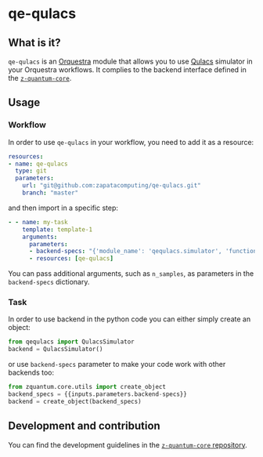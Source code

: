 # qe-qulacs

## What is it?


`qe-qulacs` is an [Orquestra](https://www.zapatacomputing.com/orquestra/) module that allows you to use [Qulacs](https://github.com/qulacs/qulacs) simulator in your Orquestra workflows.
It complies to the backend interface defined in the [`z-quantum-core`](https://github.com/zapatacomputing/z-quantum-core/blob/master/src/python/orquestra/core/interfaces/backend.py).

## Usage

### Workflow
In order to use `qe-qulacs` in your workflow, you need to add it as a resource:

```yaml
resources:
- name: qe-qulacs
  type: git
  parameters:
    url: "git@github.com:zapatacomputing/qe-qulacs.git"
    branch: "master"
```

and then import in a specific step:

```yaml
- - name: my-task
    template: template-1
    arguments:
      parameters:
      - backend-specs: "{'module_name': 'qequlacs.simulator', 'function_name': 'QulacsSimulator'}"
      - resources: [qe-qulacs]
```

You can pass additional arguments, such as `n_samples`, as parameters in the `backend-specs` dictionary.

### Task

In order to use backend in the python code you can either simply create an object:

```python
from qequlacs import QulacsSimulator
backend = QulacsSimulator()
```

or use `backend-specs` parameter to make your code work with other backends too:

```python
from zquantum.core.utils import create_object
backend_specs = {{inputs.parameters.backend-specs}}
backend = create_object(backend_specs)
```

## Development and contribution

You can find the development guidelines in the [`z-quantum-core` repository](https://github.com/zapatacomputing/z-quantum-core).
